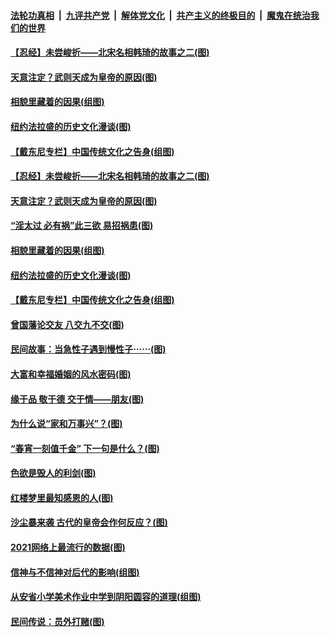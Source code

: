 

####  [法轮功真相](../../../../basic/blob/master/README.md?t=03211401) &nbsp;|&nbsp; [九评共产党](../../../../9ping.md/blob/master/README.md?t=03211401) &nbsp;|&nbsp; [解体党文化](../../../../jtdwh.md/blob/master/README.md?t=03211401)  &nbsp;|&nbsp; [共产主义的终极目的](../../../../gczydzjmd.md/blob/master/README.md?t=03211401) &nbsp;|&nbsp; [魔鬼在统治我们的世界](../../../../mgztzwmdsj.md/blob/master/README.md?t=03211401) 

#### [【忍经】未尝峻折——北宋名相韩琦的故事之二(图)](../pages/p7/965939.md?t=03211401) 

#### [天意注定？武则天成为皇帝的原因(图)](../pages/p7/966140.md?t=03211401) 

#### [相貌里藏着的因果(组图)](../pages/p7/964802.md?t=03211401) 

#### [纽约法拉盛的历史文化漫谈(图)](../pages/p7/965751.md?t=03211401) 

#### [【戴东尼专栏】中国传统文化之告身(组图)](../pages/p7/959947.md?t=03211401) 


#### [【忍经】未尝峻折——北宋名相韩琦的故事之二(图)](../pages/p7/965939.md?t=03211401) 

#### [天意注定？武则天成为皇帝的原因(图)](../pages/p7/966140.md?t=03211401) 

#### [“淫太过 必有祸”此三欲 易招祸患(图)](../pages/p7/966025.md?t=03211401) 

#### [相貌里藏着的因果(组图)](../pages/p7/964802.md?t=03211401) 

#### [纽约法拉盛的历史文化漫谈(图)](../pages/p7/965751.md?t=03211401) 

#### [【戴东尼专栏】中国传统文化之告身(组图)](../pages/p7/959947.md?t=03211401) 


#### [曾国藩论交友 八交九不交(图)](../pages/p7/965970.md?t=03211401) 

#### [民间故事：当急性子遇到慢性子⋯⋯(图)](../pages/p7/965462.md?t=03211401) 

#### [大富和幸福婚姻的风水密码(图)](../pages/p7/961770.md?t=03211401) 

#### [缘于品 敬于德 交于情——朋友(图)](../pages/p7/965027.md?t=03211401) 

#### [为什么说“家和万事兴”？(图)](../pages/p7/965933.md?t=03211401) 

#### [“春宵一刻值千金” 下一句是什么？(图)](../pages/p7/965868.md?t=03211401) 

#### [色欲是毁人的利剑(图)](../pages/p7/956980.md?t=03211401) 

#### [红楼梦里最知感恩的人(图)](../pages/p7/965406.md?t=03211401) 

#### [沙尘暴来袭 古代的皇帝会作何反应？(图)](../pages/p7/965827.md?t=03211401) 

#### [2021网络上最流行的数据(图)](../pages/p7/965353.md?t=03211401) 

#### [信神与不信神对后代的影响(组图)](../pages/p7/965304.md?t=03211401) 

#### [从安省小学美术作业中学到阴阳圆容的道理(组图)](../pages/p7/964471.md?t=03211401) 

#### [民间传说：员外打赌(图)](../pages/p7/965150.md?t=03211401) 

